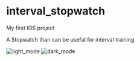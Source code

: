 # interval_stopwatch
My first IOS project

A Stopwatch than can be useful for interval training

![light_mode](https://github.com/mbenalia/interval_stopwatch/assets/95001042/1f261faf-78e9-4c67-bdcc-8fe16e5c6e38)
![dark_mode](https://github.com/mbenalia/interval_stopwatch/assets/95001042/6c1ff1e7-c64e-4244-ae7d-2c6c18511254)
